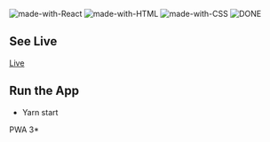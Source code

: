 ![made-with-React](https://img.shields.io/badge/Made%20with-REACT-1f425f.svg)
![made-with-HTML](https://img.shields.io/badge/Made%20with-HTML-1f425f.svg)
![made-with-CSS](https://img.shields.io/badge/Made%20with-CSS-1f425f.svg)
![DONE](https://img.shields.io/badge/PROJECT-DONE-SUCCESS)



## See Live

[Live](https://impwng-pwaweather-app.netlify.app)

## Run the App 

- Yarn start

PWA 3*




